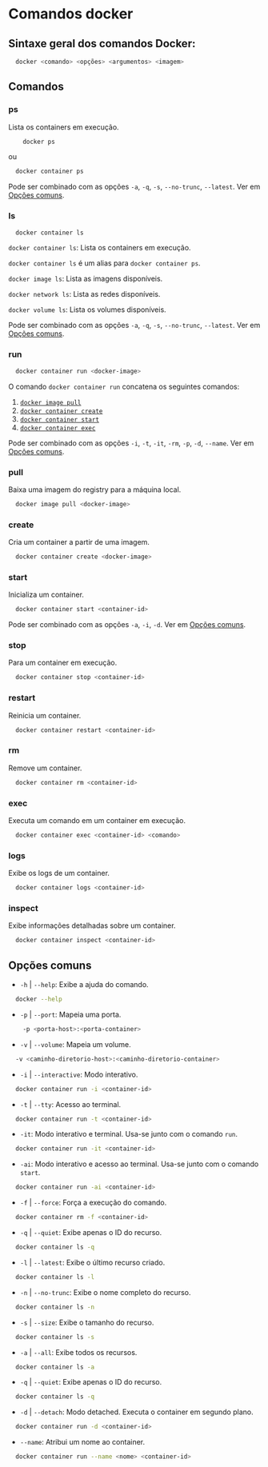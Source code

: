 # Comandos docker

## Sintaxe geral dos comandos Docker:

```bash
  docker <comando> <opções> <argumentos> <imagem>
```

## **Comandos**

### **ps**
Lista os containers em execução.
```bash
    docker ps
```

ou 
```bash
  docker container ps
```

Pode ser combinado com as opções `-a`, `-q`, `-s`, `--no-trunc`, `--latest`. Ver em [Opções comuns](#opções).

### **ls**

```bash
  docker container ls
```

``docker container ls``: Lista os containers em execução.

`docker container ls` é um alias para `docker container ps`.

``docker image ls``: Lista as imagens disponíveis.

``docker network ls``: Lista as redes disponíveis.

``docker volume ls``: Lista os volumes disponíveis.

Pode ser combinado com as opções `-a`, `-q`, `-s`, `--no-trunc`, `--latest`. Ver em [Opções comuns](#opções).

### **run**

```bash
  docker container run <docker-image>
```

O comando ``docker container run`` concatena os seguintes comandos:
1. [`docker image pull`](#pull)
2. [`docker container create`](#create)
3. [`docker container start`](#start)
4. [`docker container exec`](#exec)

Pode ser combinado com as opções `-i`, `-t`, `-it`, `-rm`, `-p`, `-d`, `--name`. Ver em [Opções comuns](#opções).


### **pull**

Baixa uma imagem do registry para a máquina local.

```bash
  docker image pull <docker-image>
```


### **create**
Cria um container a partir de uma imagem.
```bash
  docker container create <docker-image>
```


### **start**
Inicializa um container.
```bash
  docker container start <container-id>
```
Pode ser combinado com as opções `-a`, `-i`, `-d`. Ver em [Opções comuns](#opções).

### **stop**
Para um container em execução.
```bash
  docker container stop <container-id>
```

### **restart**
Reinicia um container.
```bash
  docker container restart <container-id>
```

### **rm**
Remove um container.
```bash
  docker container rm <container-id>
```

### **exec**
Executa um comando em um container em execução.
```bash
  docker container exec <container-id> <comando>
```

### **logs**
Exibe os logs de um container.
```bash
  docker container logs <container-id>
```

### **inspect**
Exibe informações detalhadas sobre um container.
```bash
  docker container inspect <container-id>
```

## **Opções comuns**

- `-h` | `--help`: Exibe a ajuda do comando.
```bash
  docker --help
```

- `-p` | `--port`: Mapeia uma porta.
```bash 
    -p <porta-host>:<porta-container>
```

- `-v` | `--volume`: Mapeia um volume.
```bash
  -v <caminho-diretorio-host>:<caminho-diretorio-container>
```

- `-i` | `--interactive`: Modo interativo.
```bash
  docker container run -i <container-id>
```

- `-t` | `--tty`: Acesso ao terminal.
```bash
  docker container run -t <container-id>
```

- `-it`: Modo interativo e terminal. Usa-se junto com o comando `run`.
```bash
  docker container run -it <container-id>
```

- `-ai`: Modo interativo e acesso ao terminal. Usa-se junto com o comando `start`.
```bash
  docker container run -ai <container-id>
```

- `-f` | `--force`: Força a execução do comando.
```bash
  docker container rm -f <container-id>
```

- `-q` | `--quiet`: Exibe apenas o ID do recurso.
```bash
  docker container ls -q
```

- `-l` | `--latest`: Exibe o último recurso criado.
```bash
  docker container ls -l
```

- `-n` | `--no-trunc`: Exibe o nome completo do recurso.
```bash
  docker container ls -n
```

- `-s` | `--size`: Exibe o tamanho do recurso.
```bash
  docker container ls -s
```

- `-a` | `--all`: Exibe todos os recursos.
```bash
  docker container ls -a
```

- `-q` | `--quiet`: Exibe apenas o ID do recurso.
```bash
  docker container ls -q
```

- `-d` | `--detach`: Modo detached. Executa o container em segundo plano.
```bash
  docker container run -d <container-id>
```

- `--name`: Atribui um nome ao container.
```bash
  docker container run --name <nome> <container-id>
```

